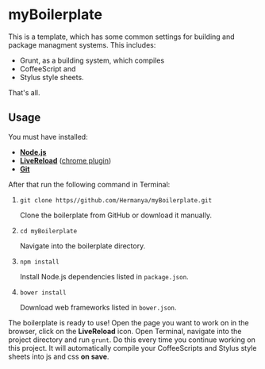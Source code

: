 myBoilerplate
=============

This is a template, which has some common settings for building and package managment systems. This includes:

* Grunt, as a building system, which compiles
* CoffeeScript and
* Stylus style sheets.

That's all.

## Usage
You must have installed:

* **[Node.js](http://nodejs.org/download/)** 
* **[LiveReload](http://livereload.com/)** ([chrome plugin](https://chrome.google.com/webstore/detail/livereload/jnihajbhpnppcggbcgedagnkighmdlei?hl=en))
* **[Git](http://git-scm.com/downloads)**

After that run the following command in Terminal:

1. `git clone https//github.com/Hermanya/myBoilerplate.git`
	
	Clone the boilerplate from GitHub or download it manually.
2. `cd myBoilerplate`
	
	Navigate into the boilerplate directory.
3. `npm install`
	
	Install Node.js dependencies listed in `package.json`.
4. `bower install`
	
	Download web frameworks listed in `bower.json`.


The boilerplate is ready to use!
Open the page you want to work on in the browser, click on the **LiveReload** icon. 
Open Terminal, navigate into the project directory and run `grunt`. 
Do this every time you continue working on this project. It will automatically compile your CoffeeScripts and Stylus style sheets into js and css **on save**.

